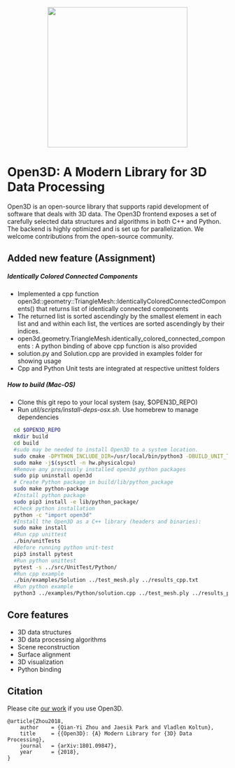 <p align="center">
<img src="docs/_static/open3d_logo_horizontal.png" width="320" />
</p>

# Open3D: A Modern Library for 3D Data Processing

Open3D is an open-source library that supports rapid development of software that deals with 3D data. The Open3D frontend exposes a set of carefully selected data structures and algorithms in both C++ and Python. The backend is highly optimized and is set up for parallelization. We welcome contributions from the open-source community.

## Added new feature (Assignment)
##### Identically Colored Connected Components
* Implemented a cpp function open3d::geometry::TriangleMesh::IdenticallyColoredConnectedComponents() that returns list of identically connected components
* The returned list is sorted ascendingly by the smallest element in each list and and within each list, the vertices are sorted ascendingly by their indices.
* open3d.geometry.TriangleMesh.identically_colored_connected_components : A python binding of above cpp function is also provided
* solution.py and Solution.cpp are provided in examples folder for showing usage
* Cpp and Python Unit tests are integrated at respective unittest folders

##### How to build (Mac-OS)
* Clone this git repo to your local system (say, $OPEN3D_REPO)
* Run *util/scripts/install-deps-osx.sh*. Use homebrew to manage dependencies
```bash
  cd $OPEN3D_REPO
  mkdir build
  cd build
  #sudo may be needed to install Open3D to a system location.
  sudo cmake -DPYTHON_INCLUDE_DIR=/usr/local/bin/python3 -DBUILD_UNIT_TESTS=ON  ..
  sudo make -j$(sysctl -n hw.physicalcpu)
  #Remove any previously installed open3d python packages
  sudo pip uninstall open3d
  # Create Python package in build/lib/python_package
  sudo make python-package
  #Install python package
  sudo pip3 install -e lib/python_package/
  #Check python installation
  python -c "import open3d"
  #Install the Open3D as a C++ library (headers and binaries):
  sudo make install
  #Run cpp unittest
  ./bin/unitTests
  #Before running python unit-test
  pip3 install pytest
  #Run python unittest
  pytest -s ../src/UnitTest/Python/
  #Run cpp example
  ./bin/examples/Solution ../test_mesh.ply ../results_cpp.txt
  #Run python example
  python3 ../examples/Python/solution.cpp ../test_mesh.ply ../results_py.txt

```
  

## Core features

* 3D data structures
* 3D data processing algorithms
* Scene reconstruction
* Surface alignment
* 3D visualization
* Python binding 

## Citation
Please cite [our work](https://arxiv.org/abs/1801.09847) if you use Open3D.

```
@article{Zhou2018,
	author    = {Qian-Yi Zhou and Jaesik Park and Vladlen Koltun},
	title     = {{Open3D}: {A} Modern Library for {3D} Data Processing},
	journal   = {arXiv:1801.09847},
	year      = {2018},
}
```
